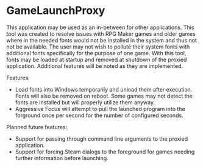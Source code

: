 # GameLaunchProxy

This application may be used as an in-between for other applications. This tool was created to resolve issues with RPG Maker games and older games where in the needed fonts would not be installed in the system and thus not not be available. The user may not wish to pollute their system fonts with additional fonts specifically for the purpose of one game. With this tool, fonts may be loaded at startup and removed at shutdown of the proxied application.  Additional features will be noted as they are implemented.

Features:
* Load fonts into Windows temporarily and unload them after execution.  Fonts will also be removed on reboot.  Some games may not detect the fonts are installed but will properly utilize them anyway.
* Aggressive Focus will attempt to pull the launched program into the forground once per second for the number of configured seconds.

Planned future features:
* Support for passing through command line arguments to the proxied application.
* Support for forcing Steam dialogs to the foreground for games needing further information before launching.
